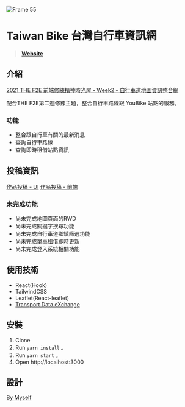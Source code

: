 ![Frame 55](https://user-images.githubusercontent.com/39110605/142714034-35cd3f0b-e3e1-4516-b1da-1906846f8fdd.png)

# Taiwan Bike 台灣自行車資訊網

>#### [Website](https://peiyunlee.github.io/freecell/)

## 介紹
[2021 THE F2E 前端修練精神時光屋 - Week2 - 自行車道地圖資訊整合網](https://2021.thef2e.com/news/week2)

配合THE F2E第二週修鍊主題，整合自行車路線跟 YouBike 站點的服務。

### 功能
- 整合跟自行車有關的最新消息
- 查詢自行車路線
- 查詢即時租借站點資訊

## 投稿資訊
[作品投稿 - UI](https://2021.thef2e.com/users/6296432819610583289?week=2&type=1)
[作品投稿 - 前端](https://2021.thef2e.com/news/week2)

### 未完成功能
- 尚未完成地圖頁面的RWD
- 尚未完成關鍵字搜尋功能
- 尚未完成自行車道鄉鎮篩選功能
- 尚未完成單車租借即時更新
- 尚未完成登入系統相關功能

## 使用技術
- React(Hook)
- TailwindCSS
- Leaflet(React-leaflet)
- [Transport Data eXchange](https://tdx.transportdata.tw/api-service/swagger)

## 安裝
1. Clone
2. Run `yarn install` 。
3. Run `yarn start` 。
4. Open http://localhost:3000

## 設計
[By Myself](https://2021.thef2e.com/users/6296432819610583289?week=2&type=1)
